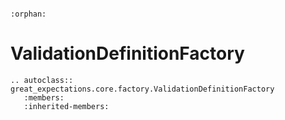 ```{eval-rst}

:orphan:

```

# ValidationDefinitionFactory

```{eval-rst}
.. autoclass:: great_expectations.core.factory.ValidationDefinitionFactory
   :members:
   :inherited-members:

```
